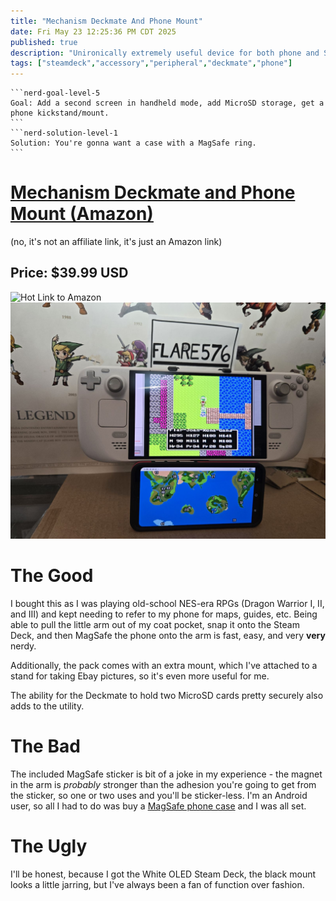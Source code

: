```yaml
---
title: "Mechanism Deckmate And Phone Mount"
date: Fri May 23 12:25:36 PM CDT 2025
published: true
description: "Unironically extremely useful device for both phone and Steam Deck"
tags: ["steamdeck","accessory","peripheral","deckmate","phone"]
---
```

````flare
```nerd-goal-level-5
Goal: Add a second screen in handheld mode, add MicroSD storage, get a phone kickstand/mount.
```
```nerd-solution-level-1
Solution: You're gonna want a case with a MagSafe ring.
```
````
# [Mechanism Deckmate and Phone Mount (Amazon)](https://www.amazon.com/dp/B0D893VP5S?ref=ppx_yo2ov_dt_b_fed_asin_title)

(no, it's not an affiliate link, it's just an Amazon link)

## Price: $39.99 USD

![Hot Link to Amazon](https://m.media-amazon.com/images/I/71fYRM-fcfL._AC_SL1500_.jpg)
![Action Shot](images/thumbnail/deckmate_front.jpg)

# The Good

I bought this as I was playing old-school NES-era RPGs (Dragon Warrior I, II, and III) and kept needing to refer to my phone for maps, guides, etc. Being able to pull the little arm out of my coat pocket, snap it onto the Steam Deck, and then MagSafe the phone onto the arm is fast, easy, and very **very** nerdy.

Additionally, the pack comes with an extra mount, which I've attached to a stand for taking Ebay pictures, so it's even more useful for me.

The ability for the Deckmate to hold two MicroSD cards pretty securely also adds to the utility. 

# The Bad

The included MagSafe sticker is bit of a joke in my experience - the magnet in the arm is _probably_ stronger than the adhesion you're going to get from the sticker, so one or two uses and you'll be sticker-less. I'm an Android user, so all I had to do was buy a [MagSafe phone case](https://www.amazon.com/dp/B0D8TJP3PK?ref=ppx_yo2ov_dt_b_fed_asin_title) and I was all set.

# The Ugly

I'll be honest, because I got the White OLED Steam Deck, the black mount looks a little jarring, but I've always been a fan of function over fashion.

